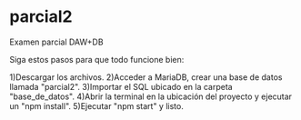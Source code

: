 # parcial2
Examen parcial DAW+DB

Siga estos pasos para que todo funcione bien:

1)Descargar los archivos.
2)Acceder a MariaDB, crear una base de datos llamada "parcial2".
3)Importar el SQL ubicado en la carpeta "base_de_datos".
4)Abrir la terminal en la ubicación del proyecto y ejecutar un "npm install".
5)Ejecutar "npm start" y listo.
